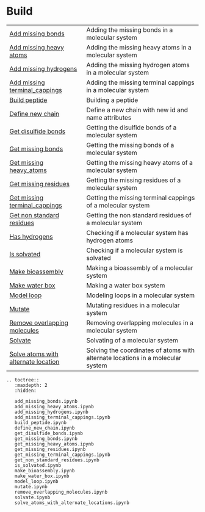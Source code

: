 # Build


|      |      |
| :--- | :--- |
| [Add missing bonds](add_missing_bonds.ipynb) | Adding the missing bonds in a molecular system |
| [Add missing heavy atoms](add_missing_heavy_atoms.ipynb) | Adding the missing heavy atoms in a molecular system |
| [Add missing hydrogens](add_missing_hydrogens.ipynb) | Adding the missing hydrogen atoms in a molecular system |
| [Add missing terminal_cappings](add_missing_terminal_cappings.ipynb) | Adding the missing terminal cappings in a molecular system |
| [Build peptide](build_peptide.ipynb) | Building a peptide |
| [Define new chain](define_new_chain.ipynb) | Define a new chain with new id and name attributes|
| [Get disulfide bonds](get_disulfide_bonds.ipynb) | Getting the disulfide bonds of a molecular system |
| [Get missing bonds](get_missing_bonds.ipynb) | Getting the missing bonds of a molecular system |
| [Get missing heavy_atoms](get_missing_heavy_atoms.ipynb) | Getting the missing heavy atoms of a molecular system |
| [Get missing residues](get_missing_residues.ipynb) | Getting the missing residues of a molecular system |
| [Get missing terminal_cappings](get_missing_terminal_cappings.ipynb) | Getting the missing terminal cappings of a molecular system |
| [Get non standard residues](get_non_standard_residues.ipynb) | Getting the non standard residues of a molecular system |
| [Has hydrogens](has_hydrogens.ipynb) | Checking if a molecular system has hydrogen atoms |
| [Is solvated](is_solvated.ipynb) | Checking if a molecular system is solvated |
| [Make bioassembly](make_bioassembly.ipynb) | Making a bioassembly of a molecular system |
| [Make water box](make_water_box.ipynb) | Making a water box system |
| [Model loop](model_loop.ipynb) | Modeling loops in a molecular system |
| [Mutate](mutate.ipynb) | Mutating residues in a molecular system |
| [Remove overlapping molecules](remove_overlapping_molecules.ipynb) | Removing overlapping molecules in a molecular system |
| [Solvate](solvate.ipynb) | Solvating of a molecular system |
| [Solve atoms with alternate location](solve_atoms_with_alternate_locations.ipynb) | Solving the coordinates of atoms with alternate locations in a molecular system |


```{eval-rst}
.. toctree::
   :maxdepth: 2
   :hidden:
   
   add_missing_bonds.ipynb
   add_missing_heavy_atoms.ipynb
   add_missing_hydrogens.ipynb
   add_missing_terminal_cappings.ipynb
   build_peptide.ipynb
   define_new_chain.ipynb
   get_disulfide_bonds.ipynb
   get_missing_bonds.ipynb
   get_missing_heavy_atoms.ipynb
   get_missing_residues.ipynb
   get_missing_terminal_cappings.ipynb
   get_non_standard_residues.ipynb
   is_solvated.ipynb
   make_bioassembly.ipynb
   make_water_box.ipynb
   model_loop.ipynb
   mutate.ipynb
   remove_overlapping_molecules.ipynb
   solvate.ipynb
   solve_atoms_with_alternate_locations.ipynb
```


